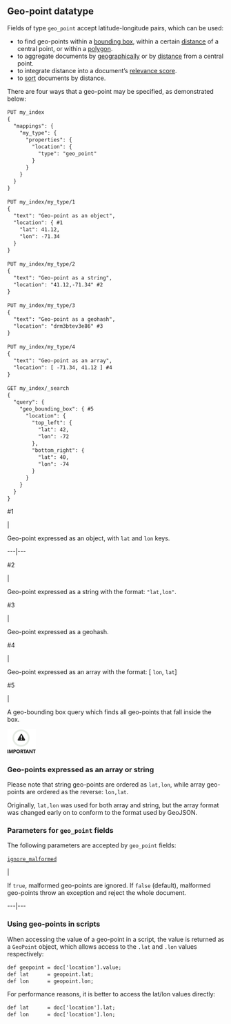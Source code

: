 ## Geo-point datatype

Fields of type `geo_point` accept latitude-longitude pairs, which can be used:

  * to find geo-points within a [bounding box](query-dsl-geo-bounding-box-query.html), within a certain [distance](query-dsl-geo-distance-query.html) of a central point, or within a [polygon](query-dsl-geo-polygon-query.html). 
  * to aggregate documents by [geographically](search-aggregations-bucket-geohashgrid-aggregation.html) or by [distance](search-aggregations-bucket-geodistance-aggregation.html) from a central point. 
  * to integrate distance into a document’s [relevance score](query-dsl-function-score-query.html). 
  * to [sort](search-request-sort.html#geo-sorting) documents by distance. 



There are four ways that a geo-point may be specified, as demonstrated below:
    
    
    PUT my_index
    {
      "mappings": {
        "my_type": {
          "properties": {
            "location": {
              "type": "geo_point"
            }
          }
        }
      }
    }
    
    PUT my_index/my_type/1
    {
      "text": "Geo-point as an object",
      "location": { #1
        "lat": 41.12,
        "lon": -71.34
      }
    }
    
    PUT my_index/my_type/2
    {
      "text": "Geo-point as a string",
      "location": "41.12,-71.34" #2
    }
    
    PUT my_index/my_type/3
    {
      "text": "Geo-point as a geohash",
      "location": "drm3btev3e86" #3
    }
    
    PUT my_index/my_type/4
    {
      "text": "Geo-point as an array",
      "location": [ -71.34, 41.12 ] #4
    }
    
    GET my_index/_search
    {
      "query": {
        "geo_bounding_box": { #5
          "location": {
            "top_left": {
              "lat": 42,
              "lon": -72
            },
            "bottom_right": {
              "lat": 40,
              "lon": -74
            }
          }
        }
      }
    }

#1

| 

Geo-point expressed as an object, with `lat` and `lon` keys.   
  
---|---  
  
#2

| 

Geo-point expressed as a string with the format: `"lat,lon"`.   
  
#3

| 

Geo-point expressed as a geohash.   
  
#4

| 

Geo-point expressed as an array with the format: [ `lon`, `lat`]   
  
#5

| 

A geo-bounding box query which finds all geo-points that fall inside the box.   
  
![Important](images/icons/important.png)

### Geo-points expressed as an array or string

Please note that string geo-points are ordered as `lat,lon`, while array geo-points are ordered as the reverse: `lon,lat`.

Originally, `lat,lon` was used for both array and string, but the array format was changed early on to conform to the format used by GeoJSON.

### Parameters for `geo_point` fields

The following parameters are accepted by `geo_point` fields:

[`ignore_malformed`](ignore-malformed.html)

| 

If `true`, malformed geo-points are ignored. If `false` (default), malformed geo-points throw an exception and reject the whole document.   
  
---|---  
  
### Using geo-points in scripts

When accessing the value of a geo-point in a script, the value is returned as a `GeoPoint` object, which allows access to the `.lat` and `.lon` values respectively:
    
    
    def geopoint = doc['location'].value;
    def lat      = geopoint.lat;
    def lon      = geopoint.lon;

For performance reasons, it is better to access the lat/lon values directly:
    
    
    def lat      = doc['location'].lat;
    def lon      = doc['location'].lon;
